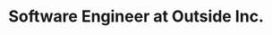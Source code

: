 <!-- ## Welcome! <img src="https://media.giphy.com/media/hvRJCLFzcasrR4ia7z/giphy.gif" width="25px"> -->
<!-- <a href="https://www.linkedin.com/in/nick-giegerich-62b369168/">
  <img align="left" alt="Nick's LinkedIN" width="22px" src="https://raw.githubusercontent.com/peterthehan/peterthehan/master/assets/linkedin.svg" />
</a>
<a target="_blank" rel="noopener noreferrer" href="https://mail.google.com/mail/?view=cm&fs=1&tf=1&to=ngiegerich@gmail.com">
  <img align="left" alt="Nick's gMail" width="22px" src="https://camo.githubusercontent.com/4a3dd8d10a27c272fd04b2ce8ed1a130606f95ea6a76b5e19ce8b642faa18c27/68747470733a2f2f6564656e742e6769746875622e696f2f537570657254696e7949636f6e732f696d616765732f7376672f676d61696c2e737667" />
</a>or
<a target="_blank" rel="noopener noreferrer" href="mailto:ngiegerich@gmail.com">
ngiegerich@gmail.com
</a>

***
## About -->

# Software Engineer at Outside Inc.

<!-- ## Freelance Work

I enjoy helping people realize their goals with software so if you have a project that needs work don't hesitate to reach out!

### Languages

***my favorites at the moment***

<img align="left" alt="Python" width="50px" src="https://camo.githubusercontent.com/aa96ee3a3352c9c3c2161d3e95698d0885a277ab85d617fe77912627d37a3959/68747470733a2f2f6564656e742e6769746875622e696f2f537570657254696e7949636f6e732f696d616765732f7376672f707974686f6e2e737667" />
<img align="left" alt="React" width="50px" src="https://camo.githubusercontent.com/98ce3f27aec475c03ad0441a7d4092f6b956814c7adc7f0049689dccedb82f1d/68747470733a2f2f6564656e742e6769746875622e696f2f537570657254696e7949636f6e732f696d616765732f7376672f72656163742e737667" />
<img align="left" alt="Flutter" width="50px" src="https://camo.githubusercontent.com/750365ec8e10a2a4075ffb09fd644c3176c98638a7c45a79a8a40366a9d64f3a/68747470733a2f2f6564656e742e6769746875622e696f2f537570657254696e7949636f6e732f696d616765732f7376672f666c75747465722e737667" />
<img align="center" alt="Django" width="50px" src="https://camo.githubusercontent.com/a499f82c059b2fd21339974a9a7dfe2b72180faa14c9d420c02806c2e9b4362e/68747470733a2f2f6564656e742e6769746875622e696f2f537570657254696e7949636f6e732f696d616765732f7376672f646a616e676f70726f6a6563742e737667" /><br />



***

[![Top Langs](https://github-readme-stats.vercel.app/api/top-langs/?username=nickgiegerich&layout=compact&theme=onedark&count_private=true)](https://github.com/anuraghazra/github-readme-stats)



![Nick's GitHub stats](https://github-readme-stats.vercel.app/api?username=nickgiegerich&theme=onedark&show_icons=true&count_private=true) -->



